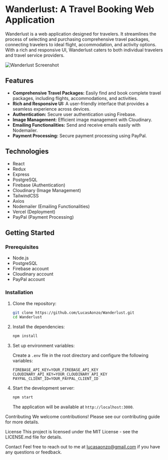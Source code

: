 # Wanderlust: A Travel Booking Web Application

Wanderlust is a web application designed for travelers. It streamlines the process of selecting and purchasing comprehensive travel packages, connecting travelers to ideal flight, accommodation, and activity options. With a rich and responsive UI, Wanderlust caters to both individual travelers and travel service providers.

![Wanderlust Screenshot]([URL_TO_SCREENSHOT](https://freeimage.host/i/Hbq23qg))

## Features

- **Comprehensive Travel Packages:** Easily find and book complete travel packages, including flights, accommodations, and activities.
- **Rich and Responsive UI:** A user-friendly interface that provides a seamless experience across devices.
- **Authentication:** Secure user authentication using Firebase.
- **Image Management:** Efficient image management with Cloudinary.
- **Emailing Functionalities:** Send and receive emails easily with Nodemailer.
- **Payment Processing:** Secure payment processing using PayPal.

## Technologies

- React
- Redux
- Express
- PostgreSQL
- Firebase (Authentication)
- Cloudinary (Image Management)
- TailwindCSS
- Axios
- Nodemailer (Emailing Functionalities)
- Vercel (Deployment)
- PayPal (Payment Processing)

## Getting Started

### Prerequisites

- Node.js
- PostgreSQL
- Firebase account
- Cloudinary account
- PayPal account

### Installation

1. Clone the repository:
    ```bash
    git clone https://github.com/LucasAonzo/Wanderlust.git
    cd Wanderlust
    ```
2. Install the dependencies:
    ```bash
    npm install
    ```
3. Set up environment variables:

    Create a `.env` file in the root directory and configure the following variables:

    ```env
    FIREBASE_API_KEY=YOUR_FIREBASE_API_KEY
    CLOUDINARY_API_KEY=YOUR_CLOUDINARY_API_KEY
    PAYPAL_CLIENT_ID=YOUR_PAYPAL_CLIENT_ID
    ```
4. Start the development server:
    ```bash
    npm start
    ```

    The application will be available at `http://localhost:3000`.

Contributing
We welcome contributions! Please see our contributing guide for more details.

License
This project is licensed under the MIT License - see the LICENSE.md file for details.

Contact
Feel free to reach out to me at lucasaonzo@gmail.com if you have any questions or feedback.
